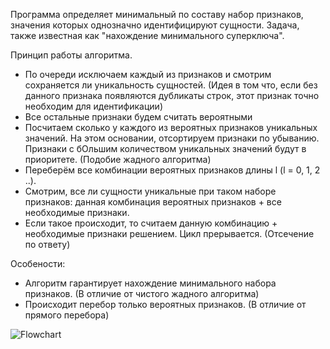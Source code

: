 Программа определяет минимальный по составу набор признаков, значения которых однозначно идентифицируют сущности. Задача, также известная как "нахождение минимального суперключа".

Принцип работы алгоритма.
- По очереди исключаем каждый из признаков и смотрим сохраняется ли уникальность сущностей. (Идея в том что, если без данного признака появляются дубликаты строк, этот признак точно необходим для идентификации)
- Все остальные признаки будем считать вероятными
- Посчитаем сколько у каждого из вероятных признаков уникальных значений. На этом основании, отсортируем признаки по убыванию. Признаки с бОльшим количеством уникальных значений будут в приоритете. (Подобие жадного алгоритма)
- Переберём все комбинации вероятных признаков длины l (l = 0, 1, 2 ..). 
- Смотрим, все ли сущности уникальные при таком наборе признаков: данная комбинация вероятных признаков + все необходимые признаки.
- Если такое происходит, то считаем данную комбинацию + необходимые признаки решением. Цикл прерывается. (Отсечение по ответу)

Особености:
- Алгоритм гарантирует нахождение минимального набора признаков. (В отличие от чистого жадного алгоритма)
- Происходит перебор только вероятных признаков. (В отличие от прямого перебора)



![Flowchart](https://github.com/user-attachments/assets/d7be5f77-1a26-4d7b-9d7b-94673bd4c44e)
